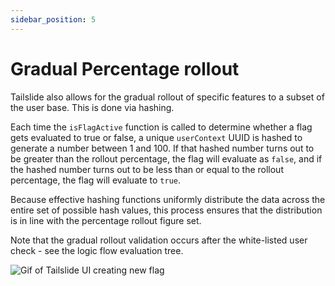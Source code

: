 ```yaml
---
sidebar_position: 5
---
```


# Gradual Percentage rollout

Tailslide also allows for the gradual rollout of specific features to a subset of the user base. This is done via hashing. 

Each time the `isFlagActive` function is called to determine whether a flag gets evaluated to true or false, a unique `userContext` UUID is hashed to generate a number between 1 and 100. If that hashed number turns out to be greater than the rollout percentage, the flag will evaluate as `false`, and if the hashed number turns out to be less than or equal to the rollout percentage, the flag will evaluate to `true`.

Because effective hashing functions uniformly distribute the data across the entire set of possible hash values, this process ensures that the distribution is in line with the percentage rollout figure set. 

Note that the gradual rollout validation occurs after the white-listed user check - see the logic flow evaluation tree.

<div style={{textAlign: 'center'}}>
  <img src={require('./../assets/rollout_hash_diagram.png').default} alt='Gif of Tailslide UI creating new flag' />
</div>